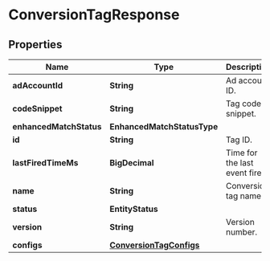

# ConversionTagResponse


## Properties

| Name | Type | Description | Notes |
|------------ | ------------- | ------------- | -------------|
|**adAccountId** | **String** | Ad account ID. |  [optional] |
|**codeSnippet** | **String** | Tag code snippet. |  [optional] |
|**enhancedMatchStatus** | **EnhancedMatchStatusType** |  |  [optional] |
|**id** | **String** | Tag ID. |  [optional] |
|**lastFiredTimeMs** | **BigDecimal** | Time for the last event fired. |  [optional] |
|**name** | **String** | Conversion tag name. |  [optional] |
|**status** | **EntityStatus** |  |  [optional] |
|**version** | **String** | Version number. |  [optional] |
|**configs** | [**ConversionTagConfigs**](ConversionTagConfigs.md) |  |  [optional] |



